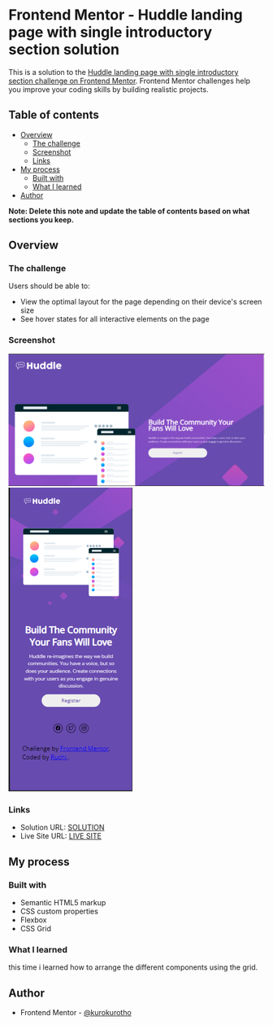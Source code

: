 # Frontend Mentor - Huddle landing page with single introductory section solution

This is a solution to the [Huddle landing page with single introductory section challenge on Frontend Mentor](https://www.frontendmentor.io/challenges/huddle-landing-page-with-a-single-introductory-section-B_2Wvxgi0). Frontend Mentor challenges help you improve your coding skills by building realistic projects. 

## Table of contents

- [Overview](#overview)
  - [The challenge](#the-challenge)
  - [Screenshot](#screenshot)
  - [Links](#links)
- [My process](#my-process)
  - [Built with](#built-with)
  - [What I learned](#what-i-learned)
- [Author](#author)


**Note: Delete this note and update the table of contents based on what sections you keep.**

## Overview

### The challenge

Users should be able to:

- View the optimal layout for the page depending on their device's screen size
- See hover states for all interactive elements on the page

### Screenshot

![](1.png)
![](2.png)


### Links

- Solution URL: [SOLUTION](https://github.com/kurokurotho/huddle_landingpage.git)
- Live Site URL: [LIVE SITE](https://github.com/kurokurotho/huddle_landingpage/deployments/activity_log?environment=github-pages)

## My process

### Built with

- Semantic HTML5 markup
- CSS custom properties
- Flexbox
- CSS Grid

### What I learned

this time i learned how to arrange the different components using the grid.

## Author

- Frontend Mentor - [@kurokurotho](https://www.frontendmentor.io/profile/kurokurotho)

